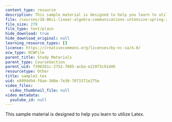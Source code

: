 ```yaml
---
content_type: resource
description: This sample material is designed to help you learn to utilize Latex.
file: /courses/18-06ci-linear-algebra-communications-intensive-spring-2004/e8099d94f6ae360e7e307073371e275e_sample2.tex
file_size: 279
file_type: text/plain
hide_download: true
hide_download_original: null
learning_resource_types: []
license: https://creativecommons.org/licenses/by-nc-sa/4.0/
ocw_type: OCWFile
parent_title: Study Materials
parent_type: CourseSection
parent_uid: f390261c-2752-7685-acba-e21973c91d46
resourcetype: Other
title: sample2.tex
uid: e8099d94-f6ae-360e-7e30-7073371e275e
video_files:
  video_thumbnail_file: null
video_metadata:
  youtube_id: null
---
```

This sample material is designed to help you learn to utilize Latex.